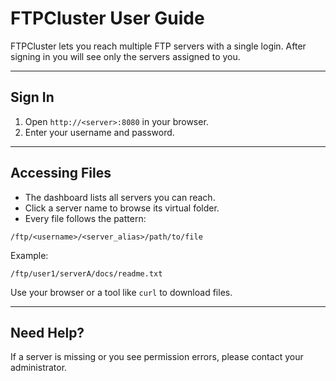 # FTPCluster User Guide

FTPCluster lets you reach multiple FTP servers with a single login. After signing in you will see only the servers assigned to you.

---

## Sign In

1. Open `http://<server>:8080` in your browser.
2. Enter your username and password.

---

## Accessing Files

- The dashboard lists all servers you can reach.
- Click a server name to browse its virtual folder.
- Every file follows the pattern:

```
/ftp/<username>/<server_alias>/path/to/file
```

Example:

```
/ftp/user1/serverA/docs/readme.txt
```

Use your browser or a tool like `curl` to download files.

---

## Need Help?

If a server is missing or you see permission errors, please contact your administrator.
